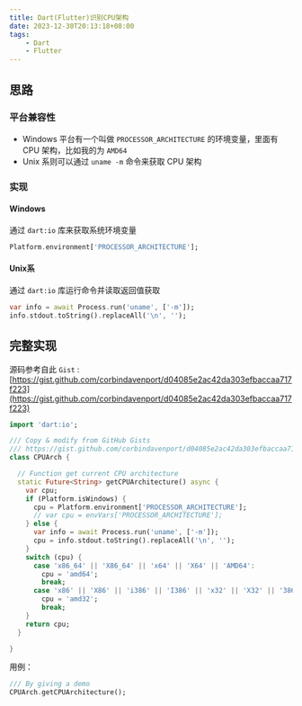 ```yaml
---
title: Dart(Flutter)识别CPU架构
date: 2023-12-30T20:13:18+08:00
tags:
    - Dart
    - Flutter
---
```

## 思路

### 平台兼容性

- Windows 平台有一个叫做 `PROCESSOR_ARCHITECTURE` 的环境变量，里面有 CPU 架构，比如我的为 `AMD64`
- Unix 系则可以通过 `uname -m` 命令来获取 CPU 架构

### 实现

#### Windows

通过 `dart:io` 库来获取系统环境变量

```dart
Platform.environment['PROCESSOR_ARCHITECTURE'];
```

#### Unix系

通过 `dart:io` 库运行命令并读取返回值获取

```dart
var info = await Process.run('uname', ['-m']);
info.stdout.toString().replaceAll('\n', '');
```

## 完整实现

源码参考自此 `Gist` : [https://gist.github.com/corbindavenport/d04085e2ac42da303efbaccaa717f223](https://gist.github.com/corbindavenport/d04085e2ac42da303efbaccaa717f223)

```dart
import 'dart:io';

/// Copy & modify from GitHub Gists
/// https://gist.github.com/corbindavenport/d04085e2ac42da303efbaccaa717f223
class CPUArch {

  // Function get current CPU architecture
  static Future<String> getCPUArchitecture() async {
    var cpu;
    if (Platform.isWindows) {
      cpu = Platform.environment['PROCESSOR_ARCHITECTURE'];
      // var cpu = envVars['PROCESSOR_ARCHITECTURE'];
    } else {
      var info = await Process.run('uname', ['-m']);
      cpu = info.stdout.toString().replaceAll('\n', '');
    }
    switch (cpu) {
      case 'x86_64' || 'X86_64' || 'x64' || 'X64' || 'AMD64':
        cpu = 'amd64';
        break;
      case 'x86' || 'X86' || 'i386' || 'I386' || 'x32' || 'X32' || '386' || 'AMD32':
        cpu = 'amd32';
        break;
    }
    return cpu;
  }

}
```

用例：

```dart
/// By giving a demo
CPUArch.getCPUArchitecture();
```
